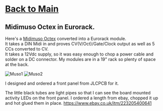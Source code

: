 # [Back to Main](README.md)
## Midimuso Octex in Eurorack.

Here's a [Midimuso Octex](https://midimuso.co.uk/index.php/octex/) converted into a Eurorack module.  
It takes a DIN Midi in and proves CV(V/Oct)/Gate/Clock output as well as 5 CCs converted to CV.  
It takes a 12Vdc supply, so it was easy enough to chop a power cable and solder on a DC connector. 
My modules are in a 19" rack so plenty of space at the back.  

![Muso1]({{site.baseurl}}/IMG_0396.JPG)
![Muso2]({{site.baseurl}}/IMG_0397.JPG)

I designed and ordered a front panel from JLCPCB for it. 

The little black tubes are light pipes so that I can see the board mounted activity LEDs on the front panel. I ordered a length from ebay, chopped it up and hot glued them in place. 
https://www.ebay.co.uk/itm/223205400641


